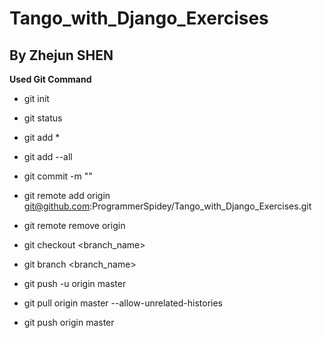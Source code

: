 # Tango_with_Django_Exercises
## By Zhejun SHEN
__Used Git Command__
* git init
- git status
* git add *
- git add --all
* git commit -m "<committed content>"
- git remote add origin git@github.com:ProgrammerSpidey/Tango_with_Django_Exercises.git
* git remote remove origin
- git checkout <branch_name>
* git branch <branch_name>
- git push -u origin master
* git pull origin master --allow-unrelated-histories
- git push origin master
